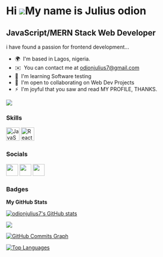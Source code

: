 Hi ![](https://user-images.githubusercontent.com/18350557/176309783-0785949b-9127-417c-8b55-ab5a4333674e.gif)My name is Julius odion
====================================================================================================================================

JavaScript/MERN Stack Web Developer
----------------------------

i have found a passion for frontend development...

* 🌍  I'm based in Lagos, nigeria.
* ✉️  You can contact me at [odionjulius7@gmail.com](mailto:odionjulius7@gmail.com)
* 🧠  I'm learning Software testing
* 🤝  I'm open to collaborating on Web Dev Projects
* ⚡  I'm joyful that you saw and read MY PROFILE, THANKS.

<a href="https://www.github.com/odionjulius7" target="_blank" rel="noreferrer"><img
src="https://img.shields.io/github/followers/odionjulius7?logo=github&style=for-the-badge&color=0891b2&labelColor=000000" /></a>

### Skills

<p align="left">
<a href="https://developer.mozilla.org/en-US/docs/Web/JavaScript" target="_blank" rel="noreferrer"><img src="https://raw.githubusercontent.com/danielcranney/readme-generator/main/public/icons/skills/javascript-colored.svg" width="36" height="36" alt="JavaScript" /></a>
<a href="https://reactjs.org/" target="_blank" rel="noreferrer"><img src="https://raw.githubusercontent.com/danielcranney/readme-generator/main/public/icons/skills/react-colored.svg" width="36" height="36" alt="React" /></a>
</p>


### Socials

<p align="left"> <a href="https://www.github.com/odionjulius7" target="_blank" rel="noreferrer"><img src="https://raw.githubusercontent.com/danielcranney/readme-generator/main/public/icons/socials/github.svg" width="32" height="32" /></a> <a href="https://www.linkedin.com/in/julius-odion-8863851a8" target="_blank" rel="noreferrer"><img src="https://raw.githubusercontent.com/danielcranney/readme-generator/main/public/icons/socials/linkedin.svg" width="32" height="32" /></a> <a href="https://www.twitter.com/@OdionJulius4" target="_blank" rel="noreferrer"><img src="https://raw.githubusercontent.com/danielcranney/readme-generator/main/public/icons/socials/twitter.svg" width="32" height="32" /></a></p>

### Badges

<b>My GitHub Stats</b>

<a href="http://www.github.com/odionjulius7"><img src="https://github-readme-stats.vercel.app/api?username=odionjulius7&show_icons=true&hide=&count_private=true&title_color=0891b2&text_color=ffffff&icon_color=0891b2&bg_color=000000&hide_border=true&show_icons=true" alt="odionjulius7's GitHub stats" /></a>

<a href="http://www.github.com/odionjulius7"><img src="https://github-readme-streak-stats.herokuapp.com/?user=odionjulius7&stroke=ffffff&background=000000&ring=0891b2&fire=0891b2&currStreakNum=ffffff&currStreakLabel=0891b2&sideNums=ffffff&sideLabels=ffffff&dates=ffffff&hide_border=true" /></a>

<a href="http://www.github.com/odionjulius7"><img src="https://activity-graph.herokuapp.com/graph?username=odionjulius7&bg_color=000000&color=ffffff&line=0891b2&point=ffffff&area_color=000000&area=true&hide_border=true&custom_title=GitHub%20Commits%20Graph" alt="GitHub Commits Graph" /></a>

<a href="https://github.com/odionjulius7" align="left"><img src="https://github-readme-stats.vercel.app/api/top-langs/?username=odionjulius7&langs_count=10&title_color=0891b2&text_color=ffffff&icon_color=0891b2&bg_color=000000&hide_border=true&locale=en&custom_title=Top%20%Languages" alt="Top Languages" /></a>
